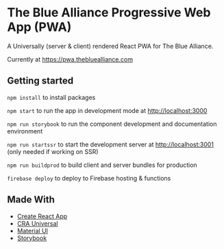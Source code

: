 # The Blue Alliance Progressive Web App (PWA)

A Universally (server & client) rendered React PWA for The Blue Alliance.

Currently at https://pwa.thebluealliance.com

## Getting started

`npm install` to install packages

`npm start` to run the app in development mode at [http://localhost:3000](http://localhost:3000)

`npm run storybook` to run the component development and documentation environment

`npm run startssr` to start the development server at [http://localhost:3001](http://localhost:3001) (only needed if working on SSR)

`npm run buildprod` to build client and server bundles for production

`firebase deploy` to deploy to Firebase hosting & functions

## Made With

* [Create React App](https://github.com/facebookincubator/create-react-app)
* [CRA Universal](https://github.com/antonybudianto/cra-universal)
* [Material UI](https://github.com/mui-org/material-ui)
* [Storybook](https://github.com/storybooks/storybook)

